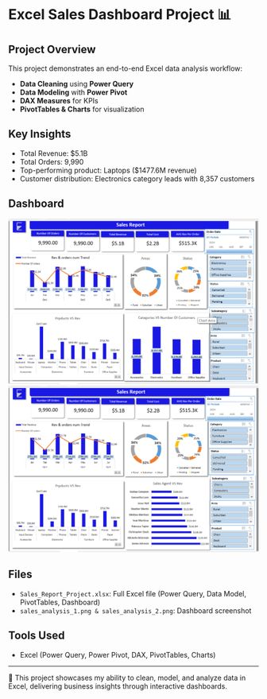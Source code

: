# Excel Sales Dashboard Project 📊

## Project Overview
This project demonstrates an end-to-end Excel data analysis workflow:
- **Data Cleaning** using **Power Query**
- **Data Modeling** with **Power Pivot**
- **DAX Measures** for KPIs
- **PivotTables & Charts** for visualization

## Key Insights
- Total Revenue: $5.1B  
- Total Orders: 9,990  
- Top-performing product: Laptops ($1477.6M revenue)  
- Customer distribution: Electronics category leads with 8,357 customers  

## Dashboard

![Sales Dashboard](sales_analysis_1.png)
![Sales Dashboard](sales_analysis_2.png)


## Files
- `Sales_Report_Project.xlsx`: Full Excel file (Power Query, Data Model, PivotTables, Dashboard)
- `sales_analysis_1.png & sales_analysis_2.png`: Dashboard screenshot

## Tools Used
- Excel (Power Query, Power Pivot, DAX, PivotTables, Charts)

---
📌 This project showcases my ability to clean, model, and analyze data in Excel, delivering business insights through interactive dashboards.
